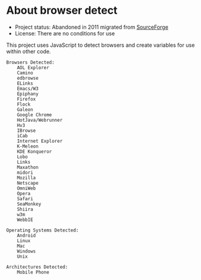 # About browser detect

* Project status: Abandoned in 2011 migrated from [SourceForge][sf.net]
* License: There are no conditions for use

This project uses JavaScript to detect browsers and create variables for use
within other code.

```
Browsers Detected:
    AOL Explorer
    Camino
    edbrowse
    ELinks
    Emacs/W3
    Epiphany
    Firefox
    Flock
    Galeon
    Google Chrome
    HotJava/Webrunner
    Hv3
    IBrowse
    iCab
    Internet Explorer
    K-Meleon
    KDE Konqueror
    Lobo
    Links
    Maxathon
    midori
    Mozilla
    Netscape
    OmniWeb
    Opera
    Safari
    SeaMonkey
    Shiira
    w3m
    WebbIE

Operating Systems Detected:
    Android
    Linux
    Mac
    Windows
    Unix

Architectures Detected:
    Mobile Phone
```

[sf.net]: https://sourceforge.net/projects/webtechtools/files/Javascript%20Browser%20Detect/
